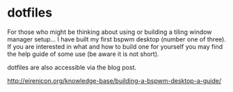 # dotfiles
For those who might be thinking about using or building a tiling window manager setup... I have built my first bspwm desktop (number one of three). If you are interested in what and how to build one for yourself you may find the help guide of some use (be aware it is not short). 

dotfiles are also accessible via the blog post.

http://eirenicon.org/knowledge-base/building-a-bspwm-desktop-a-guide/ 
